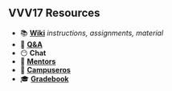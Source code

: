 ## VVV17 Resources

- 📚 [**Wiki**](https://github.com/easy-peasy-robotics/easy-peasy-robotics.github.io/wiki) _instructions, assignments, material_
- 👋 [**Q&A**](https://github.com/easy-peasy-robotics/easy-peasy-robotics.github.io/issues/1)
- 😶 **Chat**
- 👴 [**Mentors**](./mentors.md)
- 🙋 [**Campuseros**](./campuseros.md)
- 🎓 [**Gradebook**](https://easy-peasy-robotics.github.io/gradebook)
